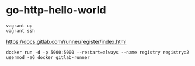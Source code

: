 # go-http-hello-world

```
vagrant up
vagrant ssh
```
https://docs.gitlab.com/runner/register/index.html

```
docker run -d -p 5000:5000 --restart=always --name registry registry:2
usermod -aG docker gitlab-runner
```
